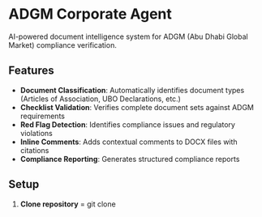 # ADGM Corporate Agent

AI-powered document intelligence system for ADGM (Abu Dhabi Global Market) compliance verification.

## Features

- **Document Classification**: Automatically identifies document types (Articles of Association, UBO Declarations, etc.)
- **Checklist Validation**: Verifies complete document sets against ADGM requirements
- **Red Flag Detection**: Identifies compliance issues and regulatory violations
- **Inline Comments**: Adds contextual comments to DOCX files with citations
- **Compliance Reporting**: Generates structured compliance reports

## Setup

1. **Clone repository**
   = git clone <repository-url>


